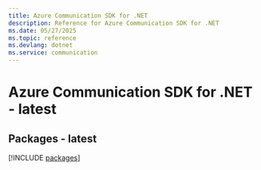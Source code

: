 ```yaml
---
title: Azure Communication SDK for .NET
description: Reference for Azure Communication SDK for .NET
ms.date: 05/27/2025
ms.topic: reference
ms.devlang: dotnet
ms.service: communication
---
```

# Azure Communication SDK for .NET - latest
## Packages - latest
[!INCLUDE [packages](communication-index.md)]